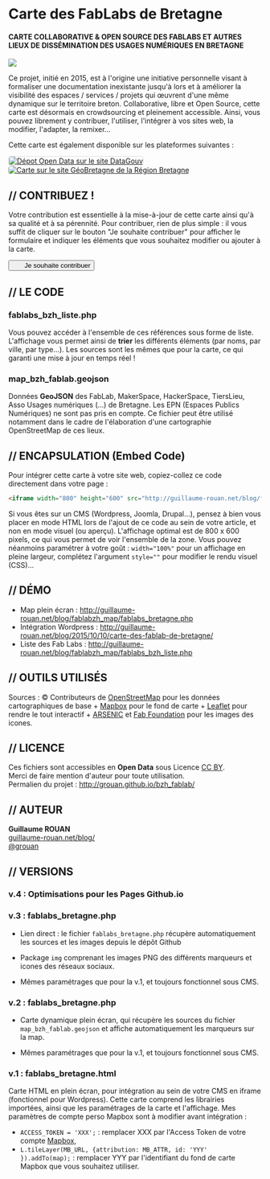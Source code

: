 # Carte des FabLabs de Bretagne
#### CARTE COLLABORATIVE & OPEN SOURCE DES FABLABS ET AUTRES LIEUX DE DISSÉMINATION DES USAGES NUMÉRIQUES EN BRETAGNE
<img src="http://guillaume-rouan.net/blog/wp-content/uploads/2017/07/carte_fablabs_de_bretagne_juillet-2017.png" />

Ce projet, initié en 2015, est à l'origine une initiative personnelle visant à formaliser une documentation inexistante jusqu'à lors et à améliorer la visibilité des espaces / services / projets qui œuvrent d'une même dynamique sur le territoire breton. Collaborative, libre et Open Source, cette carte est désormais en crowdsourcing et pleinement accessible. Ainsi, vous pouvez librement y contribuer, l'utiliser, l'intégrer à vos sites web, la modifier, l'adapter, la remixer&hellip;

Cette carte est également disponible sur les plateformes suivantes :

<a href="http://bit.ly/DataGouvFabLabs" target="_blank"><img src="http://guillaume-rouan.net/blog/wp-content/uploads/2016/03/datagouv_logo.png" alt="Dépot Open Data sur le site DataGouv" title="Accédez au dépôt sur le site DataGouv" style="border-radius:5px;margin-right:20px;border:1px solid #DDD;" /></a> <a href="http://bit.ly/GeoBretagneFabLabs" target="_blank"><img src="http://guillaume-rouan.net/blog/wp-content/uploads/2016/03/geobretagne_logo.png" alt="Carte sur le site GéoBretagne de la Région Bretagne" title="Accédez à la carte sur GéoBretagne" style="border-radius:5px;" /></a>

## // CONTRIBUEZ !

Votre contribution est essentielle à la mise-à-jour de cette carte ainsi qu'à sa qualité et à sa pérennité. Pour contribuer, rien de plus simple : il vous suffit de cliquer sur le bouton "Je souhaite contribuer" pour afficher le formulaire et indiquer les éléments que vous souhaitez modifier ou ajouter à la carte.

<button onclick="var x = document.getElementById('formulaire');
    if (x.style.display === 'none') {
        x.style.display = 'block';
    } else {
        x.style.display = 'none';
    }"><img src="http://guillaume-rouan.net/blog/wp-content/uploads/2017/07/square-add-icon.png" style="width:12px;height:12px;margin-right:12px;" />Je souhaite contribuer</button>
<div id="formulaire" style="display:none;">
<!-- -->
<form action="" method="post" style="background-color:#EAEAEA;border-radius:5px;padding:12px;">
  <fieldset style="border:5px solid #333">
    <legend style="font-weight:bold;color:#FFF;background-color:#333;padding:2px 10px;">QUI SUIS-JE</legend>
    <label for="CONTACT-name">*Nom / Prénom : </label> <input id="CONTACT-name" type="text" name="contact_nom" /><br />
    <label for="CONTACT-mail">*E-mail : </label> <input id="CONTACT-mail" type="text" name="contact_mail" /><br />
    <label for="CONTACT-statut">Statut : </label> <input id="CONTACT-statut" type="text" name="contact-statut" /><br />
    <label for="CONTACT-message">Message : </label><br />
    <textarea id="ECONTACT-message" name="contact_message" row="3" cols=""></textarea>
  </fieldset>
  <fieldset style="border:5px solid #333;margin-top:20px;">
    <legend style="font-weight:bold;color:#FFF;background-color:#333;padding:2px 10px;">CE QUE JE PROPOSE D'AJOUTER À LA CARTE</legend>
    <fieldset style="border-color:#FFF;">
        <legend style="font-weight:bold;color:#FFF;padding:2px 10px;">STRUCTURE / SERVICE / PROJET</legend>
        <label for="ETB-name">*Nom : </label> <input id="ETB-name" type="text" name="_nom" /><br />
        <label for="ETB-orga">Organisme : </label> <input id="ETB-orga" type="text" name="_organisme" /><br />
        <label for="ETB-type">*Type : </label><br /> 
            <input type="radio" name="_type" id="radio1" /> <img src="https://raw.githubusercontent.com/grouan/bzh_fablab/master/img/osm_marker_cantine.png" style="width:25px;height:25px;" /> <label for="radio1">Cantine numérique ou espace de coworking</label><br />
            <input type="radio" name="_type" id="radio3" /> <img src="https://raw.githubusercontent.com/grouan/bzh_fablab/master/img/osm_marker_fablabMIT.png" style="width:25px;height:25px;" /> <label for="radio3">FabLab labellisé MIT</label><br />
            <input type="radio" name="_type" id="radio4" /> <img src="https://raw.githubusercontent.com/grouan/bzh_fablab/master/img/osm_marker_fablab.png" style="width:25px;height:25px;" /> <label for="radio4">Atelier de fabrication</label><br />
            <input type="radio" name="_type" id="radio5" /> <img src="https://raw.githubusercontent.com/grouan/bzh_fablab/master/img/osm_marker_formation.png" style="width:25px;height:25px;" /> <label for="radio5">Formation / Recherche</label><br />
            <input type="radio" name="_type" id="radio6" /> <img src="https://raw.githubusercontent.com/grouan/bzh_fablab/master/img/osm_marker_frenchtech.png" style="width:25px;height:25px;" /> <label for="radio6">FrenchTech</label><br />
            <input type="radio" name="_type" id="radio7" /> <img src="https://raw.githubusercontent.com/grouan/bzh_fablab/master/img/osm_marker_hakerspace.png" style="width:25px;height:25px;" /> <label for="radio7">Hackerspace</label><br />
            <input type="radio" name="_type" id="radio8" /> <img src="https://raw.githubusercontent.com/grouan/bzh_fablab/master/img/osm_marker_makerspace.png" style="width:25px;height:25px;" /> <label for="radio8">Makerspace</label><br />
            <input type="radio" name="_type" id="radio9" /> <img src="https://raw.githubusercontent.com/grouan/bzh_fablab/master/img/osm_marker_tierslieu.png" style="width:25px;height:25px;" /> <label for="radio9">Tiers-Lieu</label><br />
            <input type="radio" name="_type" id="radio10" /> <img src="https://raw.githubusercontent.com/grouan/bzh_fablab/master/img/osm_marker_usages.png" style="width:25px;height:25px;" /> <label for="radio10">Espace / Organisation facilitant les usages numériques</label><br />
    </fieldset>
    <fieldset style="border-color:#FFF;">
        <legend style="font-weight:bold;color:#FFF;padding:2px 10px;">COORDONNÉES</legend>
    <label for="ETB-adr">Adresse : </label> <input id="ETB-adr" type="text" name="_adresse" /><br /> 
    <label for="ETB-cp">CP : </label> <input id="ETB-cp" type="text" name="_cp" size="6" /> 
    <label for="ETB-ville">Ville : </label> <input id="ETB-ville" type="text" name="_ville" /><br />
    <label for="ETB-web">Site web : </label> <input id="ETB-web" type="text" name="_web" /><br />
    <label for="ETB-fb">Page Facebook : </label> <input id="ETB-fb" type="text" name="_facebook" /><br />
    <label for="ETB-tw">Profil Twitter : </label> <input id="ETB-tw" type="text" name="_twitter" /><br />
    <label for="ETB-mail">E-mail de contact : </label> <input id="ETB-mail" type="text" name="_mail" x-moz-errormessage="Merci d'indiquer une adresse mail valide :)" /><br />
    </fieldset>
    <fieldset style="border-color:#FFF;">
        <legend style="font-weight:bold;color:#FFF;padding:2px 10px;">GÉOLOCALISATION GPS</legend>
        <label for="ETB-GPSlat">Latitude : </label> <input id="ETB-GPSlat" type="text" name="_GPSlat" /><br />
        <label for="ETB-GPSlon">Longitude : </label> <input id="ETB-GPSlon" type="text" name="_GPSlon" /><br />
    </fieldset>
    </fieldset>
  <input type="submit" value="&rarr; JE CONTRIBUE" style="border:0px;font-weight:bold;color:#FFF;background-color:#333;padding:2px 10px;" />
</form>
<!-- -->
</div>

## // LE CODE

### fablabs_bzh_liste.php
Vous pouvez accéder à l'ensemble de ces références sous forme de liste. L'affichage vous permet ainsi de <b>trier</b> les différents éléments (par noms, par ville, par type...). Les sources sont les mêmes que pour la carte, ce qui garanti une mise à jour en temps réel !

### map_bzh_fablab.geojson
Données <b>GeoJSON</b> des FabLab, MakerSpace, HackerSpace, TiersLieu, Asso Usages numériques (...) de Bretagne.
Les EPN (Espaces Publics Numériques) ne sont pas pris en compte. Ce fichier peut être utilisé notamment dans le cadre de l'élaboration d'une cartographie OpenStreetMap de ces lieux.

## // ENCAPSULATION (Embed Code)

Pour intégrer cette carte à votre site web, copiez-collez ce code directement dans votre page : 
```html
<iframe width="800" height="600" src="http://guillaume-rouan.net/blog/fablabzh_map/fablabs_bretagne.php" name="Carte des FabLabs & Tiers-Lieux de Bretagne" style="border:0px;"></iframe>
```

Si vous êtes sur un CMS (Wordpress, Joomla, Drupal...), pensez à bien vous placer en mode HTML lors de l'ajout de ce code au sein de votre article, et non en mode visuel (ou aperçu). L'affichage optimal est de 800 x 600 pixels, ce qui vous permet de voir l'ensemble de la zone. Vous pouvez néanmoins paramétrer à votre goût : <code>width="100%"</code> pour un affichage en pleine largeur, complétez l'argument <code>style=""</code> pour modifier le rendu visuel (CSS)&hellip;

## // DÉMO

- Map plein écran : <a href="http://guillaume-rouan.net/blog/fablabzh_map/fablabs_bretagne.php" target="_blank">http://guillaume-rouan.net/blog/fablabzh_map/fablabs_bretagne.php</a>
- Intégration Wordpress : <a href="http://guillaume-rouan.net/blog/2015/10/10/carte-des-fablab-de-bretagne/" target="_blank">http://guillaume-rouan.net/blog/2015/10/10/carte-des-fablab-de-bretagne/</a>
- Liste des Fab Labs : <a href="http://guillaume-rouan.net/blog/fablabzh_map/fablabs_bzh_liste.php" target="_blank">http://guillaume-rouan.net/blog/fablabzh_map/fablabs_bzh_liste.php</a>

## // OUTILS UTILISÉS

Sources : &copy; Contributeurs de <a href="http://openstreetmap.org" target="_blank">OpenStreetMap</a> pour les données cartographiques de base + <a href="http://www.mapbox.com" target="_blank">Mapbox</a> pour le fond de carte + <a href="http://leafletjs.com/" target="_blank">Leaflet</a> pour rendre le tout interactif + <a href="http://arsenicpaca.fr/iconotheque-mediation-numerique/" target="_blank">ARSENIC</a> et <a href="http://www.fabfoundation.org" target="_blank">Fab Foundation</a> pour les images des icones.

## // LICENCE

Ces fichiers sont accessibles en <b>Open Data</b> sous Licence <a href="http://creativecommons.org/licenses/by/4.0/" target="_blank">CC BY</a>.<br />
Merci de faire mention d'auteur pour toute utilisation.<br />
Permalien du projet : <a href="http://grouan.github.io/bzh_fablab/" target="_blank">http://grouan.github.io/bzh_fablab/</a>

## // AUTEUR

**Guillaume ROUAN**<br />
<a href="http://guillaume-rouan.net/blog/" target="_blank">guillaume-rouan.net/blog/</a><br />
<a href="http://twitter.com/grouan" target="_blank">@grouan</a>

## // VERSIONS

### v.4 : Optimisations pour les Pages Github.io

### v.3 : fablabs_bretagne.php
+ Lien direct : le fichier <code>fablabs_bretagne.php</code> récupère automatiquement les sources et les images depuis le dépôt Github

+ Package <code>img</code> comprenant les images PNG des différents marqueurs et icones des réseaux sociaux.

+ Mêmes paramétrages que pour la v.1, et toujours fonctionnel sous CMS.

### v.2 : fablabs_bretagne.php
+ Carte dynamique plein écran, qui récupère les sources du fichier <code>map_bzh_fablab.geojson</code> et affiche automatiquement les marqueurs sur la map.

+ Mêmes paramétrages que pour la v.1, et toujours fonctionnel sous CMS.

### v.1 : fablabs_bretagne.html
Carte HTML en plein écran, pour intégration au sein de votre CMS en iframe (fonctionnel pour Wordpress). Cette carte comprend les librairies importées, ainsi que les paramétrages de la carte et l'affichage.
Mes paramètres de compte perso Mapbox sont à modifier avant intégration :
- <code>ACCESS_TOKEN = 'XXX';</code> : remplacer XXX par l'Access Token de votre compte <a href="http://www.mapbox.com/" target="_blank">Mapbox</a>,
- <code>L.tileLayer(MB_URL, {attribution: MB_ATTR, id: 'YYY' }).addTo(map);</code> : remplacer YYY par l'identifiant du fond de carte Mapbox que vous souhaitez utiliser.
